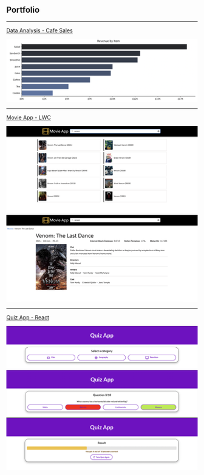 ## Portfolio

---
[Data Analysis - Cafe Sales](https://www.kaggle.com/code/renukaphandey/cafe-sales)

<img src="images/cafe-sales-revenue-by-item.png?raw=true"/>

---
[Movie App - LWC](https://phandeyr.github.io/movie-lwc-app/)

<img src="images/movie-list.png?raw=true"/>
<img src="images/movie-detail.png?raw=true"/>

---
[Quiz App - React](https://phandeyr.github.io/quiz-react-app/)

<img src="images/quiz-categories.png?raw=true"/>
<img src="images/quiz-answer.png?raw=true"/>
<img src="images/quiz-result.png?raw=true"/>
